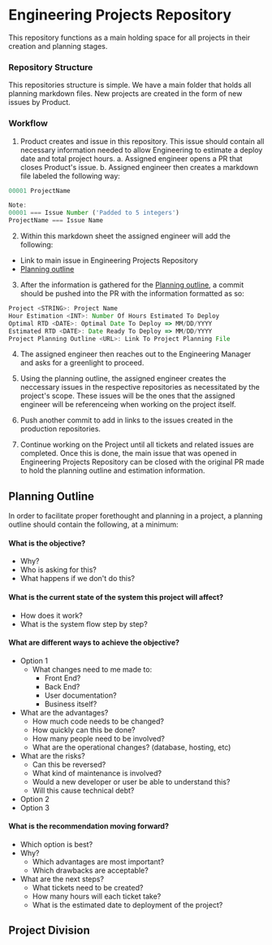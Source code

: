 # Engineering Projects Repository

This repository functions as a main holding space for all projects in their creation and planning stages. 

### Repository Structure

This repositories structure is simple. We have a main folder that holds all planning markdown files. New projects are created in the form of new issues by Product. 

### Workflow

1. Product creates and issue in this repository. This issue should contain all necessary information needed to allow Engineering to estimate a deploy date and total project hours. 
	a. Assigned engineer opens a PR that closes Product's issue.
	b. Assigned engineer then creates a markdown file labeled the following way: 

``` JavaScript
00001 ProjectName

Note: 
00001 === Issue Number ('Padded to 5 integers')
ProjectName === Issue Name
```

2. Within this markdown sheet the assigned engineer will add the following:
- Link to main issue in Engineering Projects Repository
- [Planning outline](README.md#planning-outline)

3. After the information is gathered for the [Planning outline](README.md#planning-outline), a commit should be pushed into the PR with the information formatted as so: 

``` Javascript
Project <STRING>: Project Name
Hour Estimation <INT>: Number Of Hours Estimated To Deploy
Optimal RTD <DATE>: Optimal Date To Deploy => MM/DD/YYYY
Estimated RTD <DATE>: Date Ready To Deploy => MM/DD/YYYY
Project Planning Outline <URL>: Link To Project Planning File
```

4. The assigned engineer then reaches out to the Engineering Manager and asks for a greenlight to proceed.

5. Using the planning outline, the assigned engineer creates the neccessary issues in the respective repositories as necessitated by the project's scope. These issues will be the ones that the assigned engineer will be referenceing when working on the project itself. 

6. Push another commit to add in links to the issues created in the production repositories.

7. Continue working on the Project until all tickets and related issues are completed. Once this is done, the main issue that was opened in Engineering Projects Repository can be closed with the original PR made to hold the planning outline and estimation information. 

## Planning Outline

In order to facilitate proper forethought and planning in a project, a planning outline should contain the following, at a minimum:

#### What is the objective?
- Why? 
- Who is asking for this?
- What happens if we don't do this? 

#### What is the current state of the system this project will affect? 
- How does it work?
- What is the system flow step by step?

#### What are different ways to achieve the objective? 
- Option 1
	- What changes need to me made to: 
		- Front End?
		- Back End?
		- User documentation?
		- Business itself?
- What are the advantages?
	- How much code needs to be changed? 
	- How quickly can this be done? 
	- How many people need to be involved? 
	- What are the operational changes? (database, hosting, etc)
- What are the risks? 
	- Can this be reversed? 
	- What kind of maintenance is involved? 
	- Would a new developer or user be able to understand this? 
	- Will this cause technical debt?
- Option 2
- Option 3

#### What is the recommendation moving forward? 
- Which option is best? 
- Why? 
	- Which advantages are most important?
	- Which drawbacks are acceptable?
- What are the next steps?
	- What tickets need to be created? 
	- How many hours will each ticket take?
	- What is the estimated date to deployment of the project?

## Project Division
